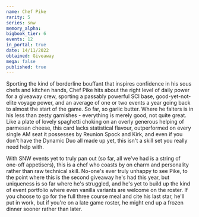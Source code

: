 ```yaml
---
name: Chef Pike
rarity: 5
series: snw
memory_alpha:
bigbook_tier: 6
events: 12
in_portal: true
date: 14/11/2022
obtained: Giveaway
mega: false
published: true
---
```


Sporting the kind of borderline bouffant that inspires confidence in his sous chefs and kitchen hands, Chef Pike hits about the right level of daily power for a giveaway crew, sporting a passably powerful SCI base, good-yet-not-elite voyage power, and an average of one or two events a year going back to almost the start of the game. So far, so garlic butter. Where he falters is in his less than zesty garnishes - everything is merely good, not quite great. Like a plate of lovely spaghetti choking on an overly generous helping of parmesan cheese, this card lacks statistical flavour, outperformed on every single AM seat it possesses by Reunion Spock and Kirk, and even if you don't have the Dynamic Duo all made up yet, this isn't a skill set you really need help with.

With SNW events yet to truly pan out (so far, all we've had is a string of one-off appetisers), this is a chef who coasts by on charm and personality rather than raw technical skill. No-one's ever truly unhappy to see Pike, to the point where this is the second giveaway he's had this year, but uniqueness is so far where he's struggled, and he's yet to build up the kind of event portfolio where even vanilla variants are welcome on the roster. If you choose to go for the full three course meal and cite his last star, he'll put in work, but if you're on a late game roster, he might end up a frozen dinner sooner rather than later.
